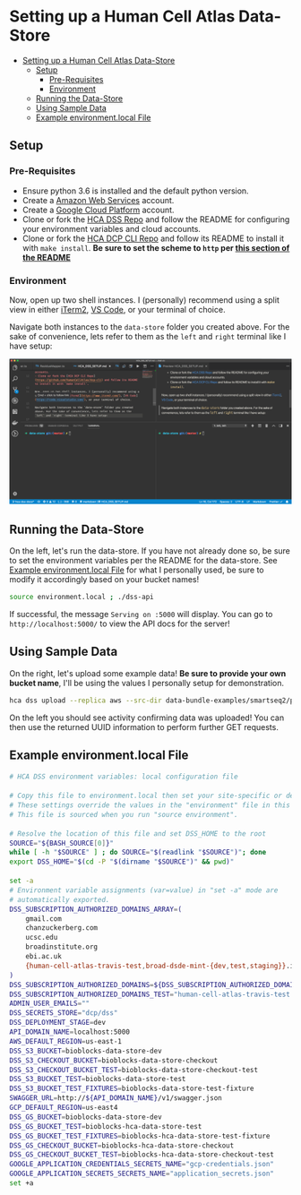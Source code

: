# Setting up a Human Cell Atlas Data-Store

<!-- TOC -->

- [Setting up a Human Cell Atlas Data-Store](#setting-up-a-human-cell-atlas-data-store)
  - [Setup](#setup)
    - [Pre-Requisites](#pre-requisites)
    - [Environment](#environment)
  - [Running the Data-Store](#running-the-data-store)
  - [Using Sample Data](#using-sample-data)
  - [Example environment.local File](#example-environmentlocal-file)

<!-- /TOC -->

## Setup

### Pre-Requisites

- Ensure python 3.6 is installed and the default python version.
- Create a [Amazon Web Services](https://aws.amazon.com/) account.
- Create a [Google Cloud Platform](https://cloud.google.com/) account.
- Clone or fork the [HCA DSS Repo](https://github.com/HumanCellAtlas/data-store) and follow the README for configuring your environment variables and cloud accounts.
- Clone or fork the [HCA DCP CLI Repo](https://github.com/HumanCellAtlas/dcp-cli) and follow its README to install it with `make install`. **Be sure to set the scheme to `http` per [this section of the README](https://github.com/HumanCellAtlas/dcp-cli#development)**

### Environment

Now, open up two shell instances. I (personally) recommend using a split view in either [iTerm2](https://www.iterm2.com/), [VS Code](https://code.visualstudio.com/), or your terminal of choice.

Navigate both instances to the `data-store` folder you created above. For the sake of convenience, lets refer to them as the `left` and `right` terminal like I have setup:

![Example terminal layout](./assets/data-store-terminal-setup.png)

## Running the Data-Store

On the left, let's run the data-store. If you have not already done so, be sure to set the environment variables per the README for the data-store. See [Example environment.local File](#example-environmentlocal-file) for what I personally used, be sure to modify it accordingly based on your bucket names!

```sh
source environment.local ; ./dss-api
```

If successful, the message `Serving on :5000` will display. You can go to `http://localhost:5000/` to view the API docs for the server!

## Using Sample Data

On the right, let's upload some example data! **Be sure to provide your own bucket name**, I'll be using the values I personally setup for demonstration.

```sh
hca dss upload --replica aws --src-dir data-bundle-examples/smartseq2/paired_ends --staging-bucket bioblocks-data-store-checkout
```

On the left you should see activity confirming data was uploaded! You can then use the returned UUID information to perform further GET requests.

## Example environment.local File

```sh
# HCA DSS environment variables: local configuration file

# Copy this file to environment.local then set your site-specific or deploy-specific environment variable values there.
# These settings override the values in the "environment" file in this directory.
# This file is sourced when you run "source environment".

# Resolve the location of this file and set DSS_HOME to the root
SOURCE="${BASH_SOURCE[0]}"
while [ -h "$SOURCE" ] ; do SOURCE="$(readlink "$SOURCE")"; done
export DSS_HOME="$(cd -P "$(dirname "$SOURCE")" && pwd)"

set -a
# Environment variable assignments (var=value) in "set -a" mode are
# automatically exported.
DSS_SUBSCRIPTION_AUTHORIZED_DOMAINS_ARRAY=(
    gmail.com
    chanzuckerberg.com
    ucsc.edu
    broadinstitute.org
    ebi.ac.uk
    {human-cell-atlas-travis-test,broad-dsde-mint-{dev,test,staging}}.iam.gserviceaccount.com
)
DSS_SUBSCRIPTION_AUTHORIZED_DOMAINS=${DSS_SUBSCRIPTION_AUTHORIZED_DOMAINS_ARRAY[*]}
DSS_SUBSCRIPTION_AUTHORIZED_DOMAINS_TEST="human-cell-atlas-travis-test.iam.gserviceaccount.com"
ADMIN_USER_EMAILS=""
DSS_SECRETS_STORE="dcp/dss"
DSS_DEPLOYMENT_STAGE=dev
API_DOMAIN_NAME=localhost:5000
AWS_DEFAULT_REGION=us-east-1
DSS_S3_BUCKET=bioblocks-data-store-dev
DSS_S3_CHECKOUT_BUCKET=bioblocks-data-store-checkout
DSS_S3_CHECKOUT_BUCKET_TEST=bioblocks-data-store-checkout-test
DSS_S3_BUCKET_TEST=bioblocks-data-store-test
DSS_S3_BUCKET_TEST_FIXTURES=bioblocks-data-store-test-fixture
SWAGGER_URL=http://${API_DOMAIN_NAME}/v1/swagger.json
GCP_DEFAULT_REGION=us-east4
DSS_GS_BUCKET=bioblocks-data-store-dev
DSS_GS_BUCKET_TEST=bioblocks-hca-data-store-test
DSS_GS_BUCKET_TEST_FIXTURES=bioblocks-hca-data-store-test-fixture
DSS_GS_CHECKOUT_BUCKET=bioblocks-hca-data-store-checkout
DSS_GS_CHECKOUT_BUCKET_TEST=bioblocks-hca-data-store-checkout-test
GOOGLE_APPLICATION_CREDENTIALS_SECRETS_NAME="gcp-credentials.json"
GOOGLE_APPLICATION_SECRETS_SECRETS_NAME="application_secrets.json"
set +a
```
